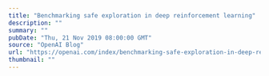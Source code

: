 ```yaml
---
title: "Benchmarking safe exploration in deep reinforcement learning"
description: ""
summary: ""
pubDate: "Thu, 21 Nov 2019 08:00:00 GMT"
source: "OpenAI Blog"
url: "https://openai.com/index/benchmarking-safe-exploration-in-deep-reinforcement-learning"
thumbnail: ""
---
```


